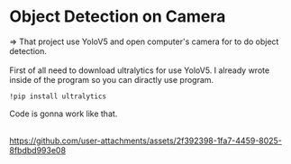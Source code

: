 # Object Detection on Camera
=> That project use YoloV5 and open computer's camera for to do object detection.
<br><br>
First of all need to download ultralytics for use YoloV5. I already wrote inside of the program so you can diractly use program.
```bash
!pip install ultralytics
```
Code is gonna work like that.
<br><br>

https://github.com/user-attachments/assets/2f392398-1fa7-4459-8025-8fbdbd993e08

